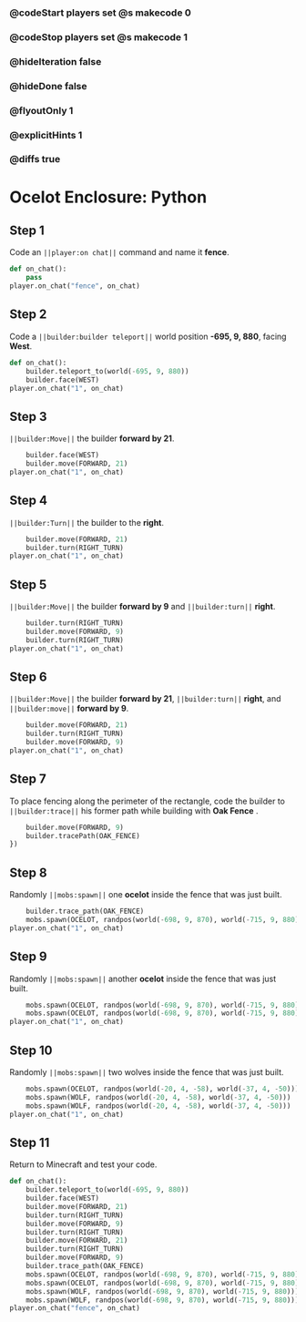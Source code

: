 ### @codeStart players set @s makecode 0
### @codeStop players set @s makecode 1

### @hideIteration false
### @hideDone false
### @flyoutOnly 1
### @explicitHints 1
### @diffs true
# Ocelot Enclosure: Python

## Step 1
Code an ``||player:on chat||`` command and name it **fence**.

```python
def on_chat():
    pass
player.on_chat("fence", on_chat)
```

## Step 2

Code a ``||builder:builder teleport||`` world position **-695, 9, 880**, facing **West**.

```python
def on_chat():
    builder.teleport_to(world(-695, 9, 880))
    builder.face(WEST)
player.on_chat("1", on_chat)
```

## Step 3

``||builder:Move||`` the builder **forward by 21**. 

```python
    builder.face(WEST)
    builder.move(FORWARD, 21)
player.on_chat("1", on_chat)
```

## Step 4

``||builder:Turn||`` the builder to the **right**.

```python
    builder.move(FORWARD, 21)
    builder.turn(RIGHT_TURN)
player.on_chat("1", on_chat)
```

## Step 5

``||builder:Move||`` the builder **forward by 9** and ``||builder:turn||`` **right**. 

```python
    builder.turn(RIGHT_TURN)
    builder.move(FORWARD, 9)
    builder.turn(RIGHT_TURN)
player.on_chat("1", on_chat)
```

## Step 6

``||builder:Move||`` the builder **forward by 21**, ``||builder:turn||`` **right**, and ``||builder:move||`` **forward by 9**.

```python
    builder.move(FORWARD, 21)
    builder.turn(RIGHT_TURN)
    builder.move(FORWARD, 9)
player.on_chat("1", on_chat)
```

## Step 7

To place fencing along the perimeter of the rectangle, code the builder to ``||builder:trace||`` his former path while building with **Oak Fence** .

```python
    builder.move(FORWARD, 9)
    builder.tracePath(OAK_FENCE)
})
```

## Step 8

Randomly ``||mobs:spawn||`` one **ocelot** inside the fence that was just built.

```python
    builder.trace_path(OAK_FENCE)
    mobs.spawn(OCELOT, randpos(world(-698, 9, 870), world(-715, 9, 880)))
player.on_chat("1", on_chat)
```

## Step 9

Randomly ``||mobs:spawn||`` another **ocelot** inside the fence that was just built.

```python
    mobs.spawn(OCELOT, randpos(world(-698, 9, 870), world(-715, 9, 880)))
    mobs.spawn(OCELOT, randpos(world(-698, 9, 870), world(-715, 9, 880)))
player.on_chat("1", on_chat)
```

## Step 10

Randomly ``||mobs:spawn||`` two wolves inside the fence that was just built.

```python
    mobs.spawn(OCELOT, randpos(world(-20, 4, -58), world(-37, 4, -50)))
    mobs.spawn(WOLF, randpos(world(-20, 4, -58), world(-37, 4, -50)))
    mobs.spawn(WOLF, randpos(world(-20, 4, -58), world(-37, 4, -50)))
player.on_chat("1", on_chat)
```

## Step 11

Return to Minecraft and test your code.

```python
def on_chat():
    builder.teleport_to(world(-695, 9, 880))
    builder.face(WEST)
    builder.move(FORWARD, 21)
    builder.turn(RIGHT_TURN)
    builder.move(FORWARD, 9)
    builder.turn(RIGHT_TURN)
    builder.move(FORWARD, 21)
    builder.turn(RIGHT_TURN)
    builder.move(FORWARD, 9)
    builder.trace_path(OAK_FENCE)
    mobs.spawn(OCELOT, randpos(world(-698, 9, 870), world(-715, 9, 880)))
    mobs.spawn(OCELOT, randpos(world(-698, 9, 870), world(-715, 9, 880)))
    mobs.spawn(WOLF, randpos(world(-698, 9, 870), world(-715, 9, 880)))
    mobs.spawn(WOLF, randpos(world(-698, 9, 870), world(-715, 9, 880)))
player.on_chat("fence", on_chat)
```

